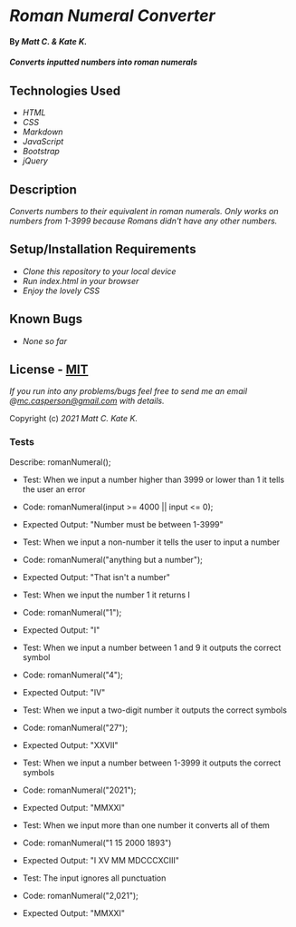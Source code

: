 # _Roman Numeral Converter_

#### By _**Matt C.** & **Kate K.**_

#### _Converts inputted numbers into roman numerals_

## Technologies Used

* _HTML_
* _CSS_
* _Markdown_
* _JavaScript_
* _Bootstrap_
* _jQuery_

## Description

_Converts numbers to their equivalent in roman numerals. Only works on numbers from 1-3999 because Romans didn't have any other numbers._

## Setup/Installation Requirements

* _Clone this repository to your local device_
* _Run index.html in your browser_
* _Enjoy the lovely CSS_

## Known Bugs

* _None so far_

## License - [MIT](https://opensource.org/licenses/MIT)

_If you run into any problems/bugs feel free to send me an email @mc.casperson@gmail.com with details._

Copyright (c) _2021_ _Matt C._ _Kate K._

### Tests

Describe: romanNumeral();


* Test: When we input a number higher than 3999 or lower than 1 it tells the user an error
* Code: romanNumeral(input >= 4000 || input <= 0);
* Expected Output: "Number must be between 1-3999"

* Test: When we input a non-number it tells the user to input a number
* Code: romanNumeral("anything but a number");
* Expected Output: "That isn't a number"

* Test: When we input the number 1 it returns I
* Code: romanNumeral("1");
* Expected Output: "I"

* Test: When we input a number between 1 and 9 it outputs the correct symbol
* Code: romanNumeral("4");
* Expected Output: "IV"

* Test: When we input a two-digit number it outputs the correct symbols
* Code: romanNumeral("27");
* Expected Output: "XXVII"

* Test: When we input a number between 1-3999 it outputs the correct symbols
* Code: romanNumeral("2021");
* Expected Output: "MMXXI"

* Test: When we input more than one number it converts all of them
* Code: romanNumeral("1 15 2000 1893")
* Expected Output: "I XV MM MDCCCXCIII"

* Test: The input ignores all punctuation
* Code: romanNumeral("2,021");
* Expected Output: "MMXXI"
